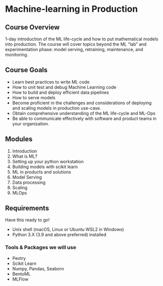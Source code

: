 
# Machine-learning in Production

## Course Overview

1-day introduction of the ML life-cycle and how to put mathematical models into production. The course will cover topics beyond the ML “lab” and experimentation phase: model serving, retraining, maintenance, and monitoring.

## Course Goals

- Learn best practices to write ML code
- How to unit test and debug Machine Learning code
- How to build and deploy efficient data pipelines
- How to serve models
- Become proficient in the challenges and considerations of deploying and scaling models in production use-case.
- Obtain comprehensive understanding of the ML life-cycle and ML-Ops
- Be able to communicate effectively with software and product teams in your organization.


## Modules

1. Introduction
2. What is ML?
3. Setting up your python workstation 
3. Building models with scikit learn 
5. ML in products and solutions
5. Model Serving
6. Data processing 
7. Scaling
8. MLOps


## Requirements

Have this ready to go!

- Unix shell (macOS, Linux or Ubuntu WSL2 in Windows)
- Python 3.X (3.9 and above preferred) installed 

### Tools & Packages we will use

- Peotry
- Scikit Learn
- Numpy, Pandas, Seaborn
- BentoML
- MLFlow

